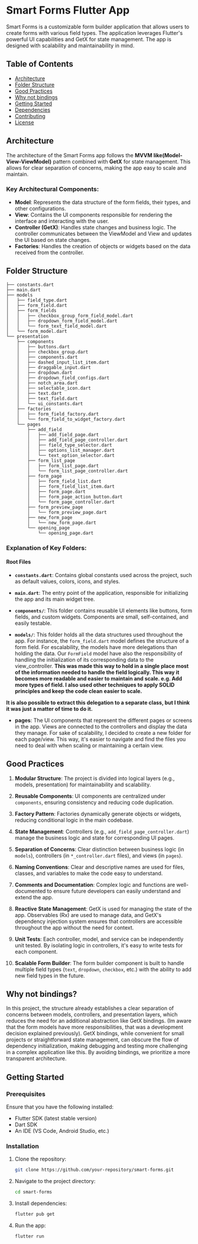# Smart Forms Flutter App

Smart Forms is a customizable form builder application that allows users to create forms with various field types. The application leverages Flutter's powerful UI capabilities and GetX for state management. The app is designed with scalability and maintainability in mind.

## Table of Contents

- [Architecture](#architecture)
- [Folder Structure](#folder-structure)
- [Good Practices](#good-practices)
- [Why not bindings](#why-not-bindings)
- [Getting Started](#getting-started)
- [Dependencies](#dependencies)
- [Contributing](#contributing)
- [License](#license)



## Architecture

The architecture of the Smart Forms app follows the **MVVM like(Model-View-ViewModel)** pattern combined with **GetX** for state management. This allows for clear separation of concerns, making the app easy to scale and maintain.

### Key Architectural Components:

- **Model**: Represents the data structure of the form fields, their types, and other configurations.
- **View**: Contains the UI components responsible for rendering the interface and interacting with the user.
- **Controller (GetX)**: Handles state changes and business logic. The controller communicates between the ViewModel and View and updates the UI based on state changes.
- **Factories**: Handles the creation of objects or widgets based on the data received from the controller.

## Folder Structure


```
├── constants.dart
├── main.dart
├── models
│   ├── field_type.dart
│   ├── form_field.dart
│   ├── form_fields
│   │   ├── checkbox_group_form_field_model.dart
│   │   ├── dropdown_form_field_model.dart
│   │   └── form_text_field_model.dart
│   └── form_model.dart
└── presentation
    ├── components
    │   ├── buttons.dart
    │   ├── checkbox_group.dart
    │   ├── components.dart
    │   ├── dashed_input_list_item.dart
    │   ├── draggable_input.dart
    │   ├── dropdown.dart
    │   ├── dropdown_field_configs.dart
    │   ├── notch_area.dart
    │   ├── selectable_icon.dart
    │   ├── text.dart
    │   ├── text_field.dart
    │   └── ui_constants.dart
    ├── factories
    │   ├── form_field_factory.dart
    │   └── form_field_to_widget_factory.dart
    └── pages
        ├── add_field
        │   ├── add_field_page.dart
        │   ├── add_field_page_controller.dart
        │   ├── field_type_selector.dart
        │   ├── options_list_manager.dart
        │   └── text_option_selector.dart
        ├── form_list_page
        │   ├── form_list_page.dart
        │   └── form_list_page_controller.dart
        ├── form_page
        │   ├── form_field_list.dart
        │   ├── form_field_list_item.dart
        │   ├── form_page.dart
        │   ├── form_page_action_button.dart
        │   └── form_page_controller.dart
        ├── form_preview_page
        │   └── form_preview_page.dart
        ├── new_form_page
        │   └── new_form_page.dart
        └── opening_page
            └── opening_page.dart
```

### Explanation of Key Folders:
#### Root Files
- **`constants.dart`**: Contains global constants used across the project, such as default values, colors, icons, and styles.
- **`main.dart`**: The entry point of the application, responsible for initializing the app and its main widget tree.


- **`components/`**: This folder contains reusable UI elements like buttons, form fields, and custom widgets. Components are small, self-contained, and easily testable.

- **`models/`**: This folder holds all the data structures used throughout the app. For instance, the `form_field.dart` model defines the structure of a form field. For escalability, the models have more delegations than holding the data. Our `FormField` model have also the responsibility of handling the initialization of its corresponding data to the view_controller. **This was made this way to hold in a single place most of the information needed to handle the field logically. This way it becomes more readable and easier to maintain and scale. e.g. Add more types of field. I also used other techniques to apply SOLID principles and keep the code clean easier to scale.**

**It is also possible to extract this delegation to a separate class, but I think it was just a matter of time to do it.**

- **pages**: The UI components that represent the different pages or screens in the app. Views are connected to the controllers and display the data they manage. For sake of scalability, I decided to create a new folder for each page/view. This way, it's easier to navigate and find the files you need to deal with when scaling or maintaining a certain view.

## Good Practices
1. **Modular Structure**: The project is divided into logical layers (e.g., models, presentation) for maintainability and scalability.
2. **Reusable Components**: UI components are centralized under `components`, ensuring consistency and reducing code duplication.
3. **Factory Pattern**: Factories dynamically generate objects or widgets, reducing conditional logic in the main codebase.
4. **State Management**: Controllers (e.g., `add_field_page_controller.dart`) manage the business logic and state for corresponding UI pages.
5. **Separation of Concerns**: Clear distinction between business logic (in `models`), controllers (in `*_controller.dart` files), and views (in `pages`).
6. **Naming Conventions**: Clear and descriptive names are used for files, classes, and variables to make the code easy to understand.
7. **Comments and Documentation**: Complex logic and functions are well-documented to ensure future developers can easily understand and extend the app.
8. **Reactive State Management**: GetX is used for managing the state of the app. Observables (Rx) are used to manage data, and GetX's dependency injection system ensures that controllers are accessible throughout the app without the need for context.

9. **Unit Tests**: Each controller, model, and service can be independently unit tested. By isolating logic in controllers, it's easy to write tests for each component.

10. **Scalable Form Builder**: The form builder component is built to handle multiple field types (`text`, `dropdown`, `checkbox`, etc.) with the ability to add new field types in the future.


## Why not bindings?

In this project, the  structure already establishes a clear separation of concerns between models, controllers, and presentation layers, which reduces the need for an additional abstraction like GetX bindings. (Im aware that the form models have more responsibilities, that was a development decision explained previously). GetX bindings, while convenient for small projects or straightforward state management, can obscure the flow of dependency initialization, making debugging and testing more challenging in a complex application like this. By avoiding bindings, we prioritize a more transparent architecture.

## Getting Started

### Prerequisites

Ensure that you have the following installed:

- Flutter SDK (latest stable version)
- Dart SDK
- An IDE (VS Code, Android Studio, etc.)

### Installation

1. Clone the repository:

   ```bash
   git clone https://github.com/your-repository/smart-forms.git
   ```
2. Navigate to the project directory:

    ```bash
    cd smart-forms
    ```
3. Install dependencies:

    ```bash
    flutter pub get
    ```

4. Run the app:

    ```bash
    flutter run
    ```
